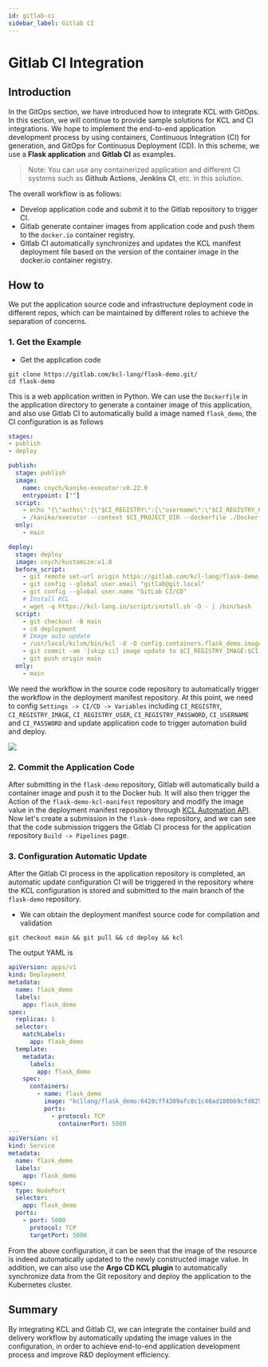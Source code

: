```yaml
---
id: gitlab-ci
sidebar_label: Gitlab CI
---
```


# Gitlab CI Integration

## Introduction

In the GitOps section, we have introduced how to integrate KCL with GitOps. In this section, we will continue to provide sample solutions for KCL and CI integrations. We hope to implement the end-to-end application development process by using containers, Continuous Integration (CI) for generation, and GitOps for Continuous Deployment (CD). In this scheme, we use a **Flask application** and **Gitlab CI** as examples.

> Note: You can use any containerized application and different CI systems such as **Github Actions**, **Jenkins CI**, etc. in this solution.

The overall workflow is as follows:

+ Develop application code and submit it to the Gitlab repository to trigger CI.
+ Gitlab generate container images from application code and push them to the `docker.io` container registry.
+ Gitlab CI automatically synchronizes and updates the KCL manifest deployment file based on the version of the container image in the docker.io container registry.

## How to

We put the application source code and infrastructure deployment code in different repos, which can be maintained by different roles to achieve the separation of concerns.

### 1. Get the Example

+ Get the application code

```shell
git clone https://gitlab.com/kcl-lang/flask-demo.git/
cd flask-demo
```

This is a web application written in Python. We can use the `Dockerfile` in the application directory to generate a container image of this application, and also use Gitlab CI to automatically build a image named `flask_demo`, the CI configuration is as follows

```yaml
stages:
- publish
- deploy

publish:
  stage: publish
  image:
    name: cnych/kaniko-executor:v0.22.0
    entrypoint: [""]
  script:
    - echo "{\"auths\":{\"$CI_REGISTRY\":{\"username\":\"$CI_REGISTRY_USER\",\"password\":\"$CI_REGISTRY_PASSWORD\"}}}" > /kaniko/.docker/config.json
    - /kaniko/executor --context $CI_PROJECT_DIR --dockerfile ./Dockerfile --destination $CI_REGISTRY_IMAGE:$CI_COMMIT_SHA
  only:
    - main

deploy:
  stage: deploy
  image: cnych/kustomize:v1.0
  before_script:
    - git remote set-url origin https://gitlab.com/kcl-lang/flask-demo
    - git config --global user.email "gitlab@git.local"
    - git config --global user.name "GitLab CI/CD"
    # Install KCL
    - wget -q https://kcl-lang.io/script/install.sh -O - | /bin/bash
  script:
    - git checkout -B main
    - cd deployment
    # Image auto update
    - /usr/local/kclvm/bin/kcl -d -O config.containers.flask_demo.image="$CI_REGISTRY_IMAGE:$CI_COMMIT_SHORT_SHA"
    - git commit -am '[skip ci] image update to $CI_REGISTRY_IMAGE:$CI_COMMIT_SHORT_SHA'
    - git push origin main
  only:
    - main
```

We need the workflow in the source code repository to automatically trigger the workflow in the deployment manifest repository. At this point, we need to config `Settings -> CI/CD -> Variables` including `CI_REGISTRY`, `CI_REGISTRY_IMAGE`, `CI_REGISTRY_USER`, `CI_REGISTRY_PASSWORD`, `CI_USERNAME` and `CI_PASSWORD` and update application code to trigger automation build and deploy.

![](/img/docs/user_docs/guides/ci-integration/gitlab-ci-variables.jpg)

### 2. Commit the Application Code

After submitting in the `flask-demo` repository, Gitlab will automatically build a container image and push it to the Docker hub. It will also then trigger the Action of the `flask-demo-kcl-manifest` repository and modify the image value in the deployment manifest repository through [KCL Automation API](/docs/user_docs/guides/automation). Now let's create a submission in the `flask-demo` repository, and we can see that the code submission triggers the Gitlab CI process for the application repository `Build -> Pipelines` page.

### 3. Configuration Automatic Update

After the Gitlab CI process in the application repository is completed, an automatic update configuration CI will be triggered in the repository where the KCL configuration is stored and submitted to the main branch of the `flask-demo` repository.

+ We can obtain the deployment manifest source code for compilation and validation

```shell
git checkout main && git pull && cd deploy && kcl
```

The output YAML is

```yaml
apiVersion: apps/v1
kind: Deployment
metadata:
  name: flask_demo
  labels:
    app: flask_demo
spec:
  replicas: 1
  selector:
    matchLabels:
      app: flask_demo
  template:
    metadata:
      labels:
        app: flask_demo
    spec:
      containers:
        - name: flask_demo
          image: "kcllang/flask_demo:6428cff4309afc8c1c40ad180bb9cfd82546be3e"
          ports:
            - protocol: TCP
              containerPort: 5000
---
apiVersion: v1
kind: Service
metadata:
  name: flask_demo
  labels:
    app: flask_demo
spec:
  type: NodePort
  selector:
    app: flask_demo
  ports:
    - port: 5000
      protocol: TCP
      targetPort: 5000
```

From the above configuration, it can be seen that the image of the resource is indeed automatically updated to the newly constructed image value. In addition, we can also use the **Argo CD KCL plugin** to automatically synchronize data from the Git repository and deploy the application to the Kubernetes cluster.

## Summary

By integrating KCL and Gitlab CI, we can integrate the container build and delivery workflow by automatically updating the image values in the configuration, in order to achieve end-to-end application development process and improve R&D deployment efficiency.
